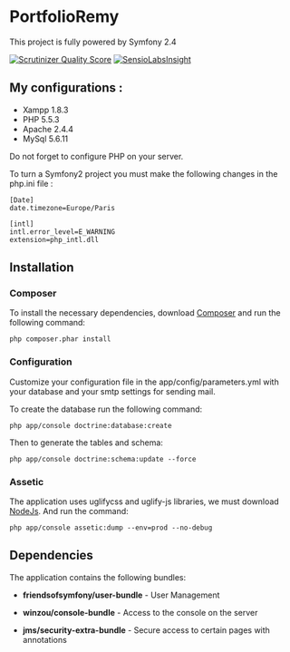 PortfolioRemy
========================

This project is fully powered by Symfony 2.4

[![Scrutinizer Quality Score](https://scrutinizer-ci.com/g/remymandit/PortfolioRemy/badges/quality-score.png?s=9c55b9bccc956b73c2af71e15a59b44e46760721)](https://scrutinizer-ci.com/g/remymandit/PortfolioRemy/)
[![SensioLabsInsight](https://insight.sensiolabs.com/projects/0c198ee7-5566-43d4-8168-9daa8174db34/mini.png)](https://insight.sensiolabs.com/projects/0c198ee7-5566-43d4-8168-9daa8174db34)

## My configurations :


* Xampp 1.8.3
* PHP 5.5.3
* Apache 2.4.4
* MySql 5.6.11

Do not forget to configure PHP on your server.

To turn a Symfony2 project you must make the following changes in the php.ini file :

    [Date]
    date.timezone=Europe/Paris

    [intl]
    intl.error_level=E_WARNING
    extension=php_intl.dll


Installation
----------------------------------


### Composer


To install the necessary dependencies, download [Composer](https://getcomposer.org/) 
and run the following command:

    php composer.phar install


### Configuration


Customize your configuration file in the app/config/parameters.yml with your 
database and your smtp settings for sending mail.

To create the database run the following command:

    php app/console doctrine:database:create

Then to generate the tables and schema:

    php app/console doctrine:schema:update --force


### Assetic


The application uses uglifycss and uglify-js libraries, we must 
download [NodeJs](http://nodejs.org/).
And run the command:

    php app/console assetic:dump --env=prod --no-debug


Dependencies
---------------


The application contains the following bundles:

  * **friendsofsymfony/user-bundle** - User Management

  * **winzou/console-bundle** - Access to the console on the server

  * **jms/security-extra-bundle** - Secure access to certain pages with annotations
